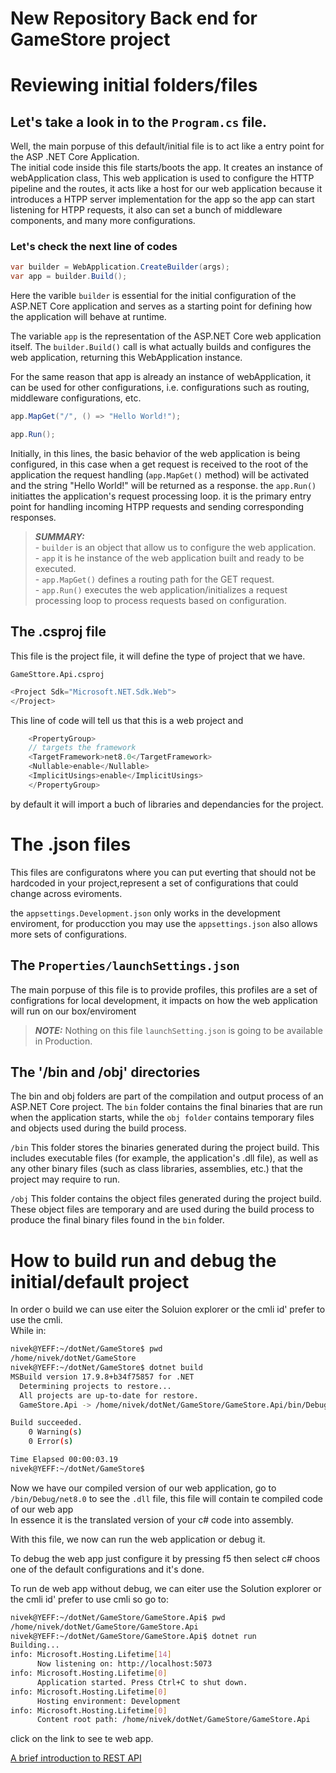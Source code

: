 # New Repository Back end for GameStore project


# Reviewing initial folders/files

## Let's take a look in to the `Program.cs` file.

Well, the main porpuse of this default/initial file is to act like a entry
point for the ASP .NET Core Application.<br>
The initial code inside this file starts/boots the app. It creates an instance
of webApplication class, This web application is used to configure the HTTP
pipeline and the routes, it acts like a host for our web application because
it introduces a HTPP server implementation for the app so the app can start
listening for HTPP requests, it also can set a bunch of middleware components,
and many more configurations.<br>

### Let's check the next line of codes
```c#
var builder = WebApplication.CreateBuilder(args);
var app = builder.Build();
```
Here the varible `builder` is essential for the initial configuration of the 
ASP.NET Core application and serves as a starting point for defining how the
application will behave at runtime.

The variable `app` is the representation of the ASP.NET Core web application
itself. The `builder.Build()` call is what actually builds and configures the
web application, returning this WebApplication instance.<br>

For the same reason that app is already an instance of webApplication, it can
be used for other configurations, i.e. configurations such as routing,
middleware configurations, etc.<br>
```c#
app.MapGet("/", () => "Hello World!");

app.Run();
```
Initially, in this lines, the basic behavior of the web application is being
configured, in this case when a get request is received to the root of the
application the request handling (`app.MapGet()` method) will be activated
and the string "Hello World!" will be returned as a response.
the `app.Run()` initiattes the application's request processing loop. it is
the primary entry point for handling incoming HTPP requests and sending
corresponding responses.

> **_SUMMARY:_** <br>- `builder` is an object that allow us to configure the web application.<br>- `app` it is he instance of the web application built and ready to be executed.<br>- `app.MapGet()`  defines a routing path for the GET request.<br>- `app.Run()` executes the web application/initializes a request processing loop to process requests based on configuration.

## The .csproj file

This file is the project file, it will define the type of project that we have.

`GameSttore.Api.csproj` 
```c#
<Project Sdk="Microsoft.NET.Sdk.Web">
</Project>
```
This line of code will tell us that this is a web project and
```c#
    <PropertyGroup>
    // targets the framework
    <TargetFramework>net8.0</TargetFramework>
    <Nullable>enable</Nullable>
    <ImplicitUsings>enable</ImplicitUsings>
    </PropertyGroup>
```
by default it will import a buch of libraries and dependancies for the project.

# The .json files

This files are configuratons where you can put everting that should not be
hardcoded in your project,represent a set of configurations that could change
across eviroments.

the `appsettings.Development.json` only works in the development enviroment,
for producction you may use the `appsettings.json` also allows more sets of
configurations.

## The `Properties/launchSettings.json`
The main porpuse of this file is to provide profiles, this profiles are a set
of configrations for local development, it impacts on how the web application
will run on our box/enviroment
> **_NOTE:_** Nothing on this file `launchSetting.json` is going to be available in Production.

## The '/bin and /obj' directories
The bin and obj folders are part of the compilation and output process of
an ASP.NET Core project. The `bin` folder contains the final binaries that
are run when the application starts, while the `obj folder` contains temporary
files and objects used during the build process.

`/bin` This folder stores the binaries generated during the project build.
This includes executable files (for example, the application's .dll file),
as well as any other binary files (such as class libraries, assemblies, etc.)
that the project may require to run.

`/obj` This folder contains the object files generated during the project
build. These object files are temporary and are used during the build process
to produce the final binary files found in the `bin` folder.

# How to build run and debug the initial/default project

In order o build we can use eiter the Soluion explorer or the cmli id' prefer
to use the cmli. <br>
While in:

```bash
nivek@YEFF:~/dotNet/GameStore$ pwd
/home/nivek/dotNet/GameStore
nivek@YEFF:~/dotNet/GameStore$ dotnet build
MSBuild version 17.9.8+b34f75857 for .NET
  Determining projects to restore...
  All projects are up-to-date for restore.
  GameStore.Api -> /home/nivek/dotNet/GameStore/GameStore.Api/bin/Debug/net8.0/GameStore.Api.dll

Build succeeded.
    0 Warning(s)
    0 Error(s)

Time Elapsed 00:00:03.19
nivek@YEFF:~/dotNet/GameStore$ 
```
Now we have our compiled version of our web application, go to `/bin/Debug/net8.0`
to see the `.dll` file, this file will contain te compiled code of our web app<br>
In essence it is the translated version of your c# code into assembly.

With this file, we now can run the web application or debug it.<br>

To debug the web app just configure it by pressing f5 then select c#
choos one of the default configurations and it's done.

To run de web app without debug, we can eiter use the Solution explorer or the
cmli id' prefer to use cmli so go to:

```bash
nivek@YEFF:~/dotNet/GameStore/GameStore.Api$ pwd
/home/nivek/dotNet/GameStore/GameStore.Api
nivek@YEFF:~/dotNet/GameStore/GameStore.Api$ dotnet run
Building...
info: Microsoft.Hosting.Lifetime[14]
      Now listening on: http://localhost:5073
info: Microsoft.Hosting.Lifetime[0]
      Application started. Press Ctrl+C to shut down.
info: Microsoft.Hosting.Lifetime[0]
      Hosting environment: Development
info: Microsoft.Hosting.Lifetime[0]
      Content root path: /home/nivek/dotNet/GameStore/GameStore.Api
```
click on the link to see te web app.

[A brief introduction to REST API](https://x.com/MissingYeff/status/1780295080672100555)

